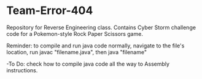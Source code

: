 # Team-Error-404
Repository for Reverse Engineering class.  Contains Cyber Storm challenge code for a Pokemon-style Rock Paper Scissors game.

Reminder: to compile and run java code normally, navigate to the file's location, run javac "filename.java", then java "filename"
    
-To Do: check how to compile java code all the way to Assembly instructions.
 
